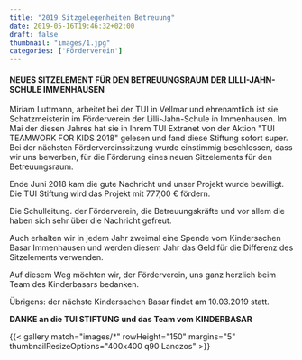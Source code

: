 ```yaml
---
title: "2019 Sitzgelegenheiten Betreuung"
date: 2019-05-16T19:46:32+02:00
draft: false
thumbnail: "images/1.jpg"
categories: ['Förderverein']
---
```


#### NEUES SITZELEMENT FÜR DEN BETREUUNGSRAUM DER LILLI-JAHN-SCHULE IMMENHAUSEN

Miriam Luttmann, arbeitet bei der TUI in Vellmar und ehrenamtlich ist sie Schatzmeisterin im Förderverein der Lilli-Jahn-Schule in Immenhausen. Im Mai der diesen Jahres hat sie in Ihrem TUI Extranet von der Aktion "TUI TEAMWORK FOR KIDS 2018" gelesen und fand diese Stiftung sofort super. Bei der nächsten Fördervereinssitzung wurde einstimmig beschlossen, dass wir uns bewerben, für die Förderung eines neuen Sitzelements für den Betreuungsraum.

Ende Juni 2018 kam die gute Nachricht und unser Projekt wurde bewilligt. Die TUI Stiftung wird das Projekt mit 777,00 € fördern.

Die Schulleitung. der Förderverein, die Betreuungskräfte und vor allem die haben sich sehr über die Nachricht gefreut.

Auch erhalten wir in jedem Jahr zweimal eine Spende vom Kindersachen Basar Immenhausen und werden diesem Jahr das Geld für die Differenz des Sitzelements verwenden.

Auf diesem Weg möchten wir, der Förderverein, uns ganz herzlich beim Team des Kinderbasars bedanken.

Übrigens: der nächste Kindersachen Basar findet am 10.03.2019 statt.

**DANKE an die TUI STIFTUNG und das Team vom KINDERBASAR**

{{< gallery match="images/*" rowHeight="150" margins="5" thumbnailResizeOptions="400x400 q90 Lanczos" >}}